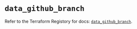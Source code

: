 # `data_github_branch`

Refer to the Terraform Registory for docs: [`data_github_branch`](https://registry.terraform.io/providers/integrations/github/5.31.0/docs/data-sources/branch).
